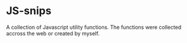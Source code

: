 JS-snips
========

A collection of Javascript utility functions. 
The functions were collected accross the web or created by myself.
